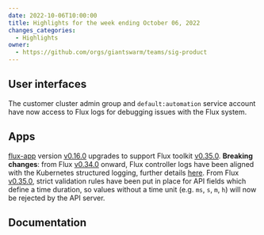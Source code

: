 ```yaml
---
date: 2022-10-06T10:00:00
title: Highlights for the week ending October 06, 2022
changes_categories:
  - Highlights
owner:
  - https://github.com/orgs/giantswarm/teams/sig-product
---
```


## User interfaces

The customer cluster admin group and `default:automation` service account have now access to Flux logs for debugging issues with the Flux system.

## Apps

[flux-app](https://github.com/giantswarm/flux-app) version [v0.16.0](https://github.com/giantswarm/flux-app/blob/master/CHANGELOG.md#0160---2022-10-04) upgrades to support Flux toolkit [v0.35.0](https://github.com/fluxcd/flux2/releases/tag/v0.35.0). **Breaking changes**: from Flux [v0.34.0](https://github.com/fluxcd/flux2/releases/tag/v0.34.0) onward, Flux controller logs have been aligned with the Kubernetes structured logging, further details [here](https://github.com/fluxcd/flux2/issues/3051). From Flux [v0.35.0](https://github.com/fluxcd/flux2/releases/tag/v0.35.0), strict validation rules have been put in place for API fields which define a time duration, so values without a time unit (e.g. `ms`, `s`, `m`, `h`) will now be rejected by the API server.

## Documentation



